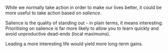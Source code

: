 While we normally take action in order to make our lives better, it could be more useful to take action based on _salience_.

Salience is the quality of standing out - in plain terms, it means interesting. Prioritising on salience is far more likely to allow you to learn quickly and avoid unproductive dead-ends (local maximums).

Leading a more interesting life would yield more long-term gains. 

